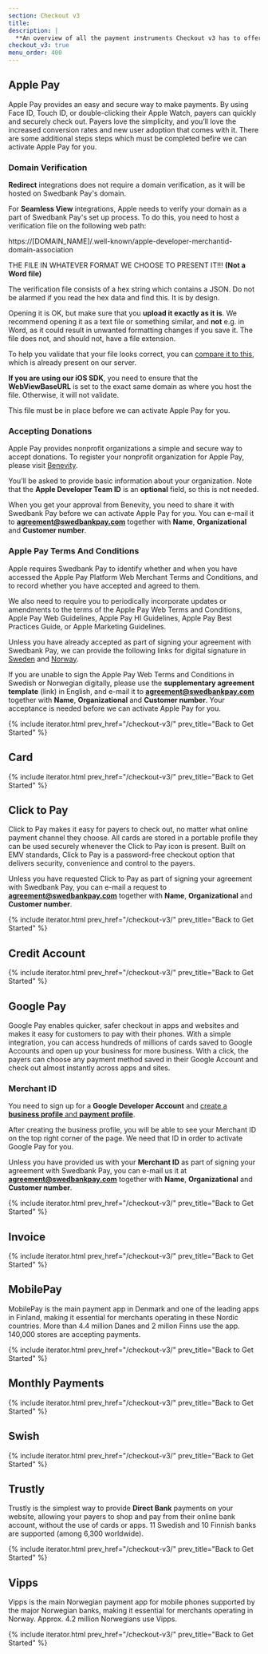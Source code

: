 ```yaml
---
section: Checkout v3
title:
description: |
  **An overview of all the payment instruments Checkout v3 has to offer.**
checkout_v3: true
menu_order: 400
---
```


## Apple Pay

Apple Pay provides an easy and secure way to make payments. By using Face ID,
Touch ID, or double-clicking their Apple Watch, payers can quickly and securely
check out. Payers love the simplicity, and you’ll love the increased conversion
rates and new user adoption that comes with it. There are some additional steps
steps which must be completed befire we can activate Apple Pay for you.

### Domain Verification

**Redirect** integrations does not require a domain verification, as it will
be hosted on Swedbank Pay's domain.

For **Seamless View** integrations, Apple needs to verify your domain as a
part of Swedbank Pay's set up process. To do this, you need to host a
verification file on the following web path:

https://[DOMAIN_NAME]/.well-known/apple-developer-merchantid-domain-association

THE FILE IN WHATEVER FORMAT WE CHOOSE TO PRESENT IT!!! **(Not a Word file)**

The verification file consists of a hex string which contains a JSON. Do not
be alarmed if you read the hex data and find this. It is by design.

Opening it is OK, but make sure that you **upload it exactly as it is**. We
recommend opening it as a text file or something similar, and **not** e.g. in
Word, as it could result in unwanted formatting changes if you save it. The file
does not, and should not, have a file extension.

To help you validate that your file looks correct, you can
[compare it to this][payex-domain-file], which is already present on our server.

**If you are using our iOS SDK**, you need to ensure that the **WebViewBaseURL**
is set to the exact same domain as where you host the file. Otherwise, it will
not validate.

This file must be in place before we can activate Apple Pay for you.

### Accepting Donations

Apple Pay provides nonprofit organizations a simple and secure way to accept
donations. To register your nonprofit organization for Apple Pay, please visit
[Benevity][benevity-donation-setup].

You’ll be asked to provide basic information about your organization. Note that
the **Apple Developer Team ID** is an **optional** field, so this is not needed.

When you get your approval from Benevity, you need to share it with Swedbank Pay
before we can activate Apple Pay for you. You can e-mail it to
**agreement@swedbankpay.com** together with **Name**, **Organizational** and
**Customer number**.

### Apple Pay Terms And Conditions

Apple requires Swedbank Pay to identify whether and when you have accessed the
Apple Pay Platform Web Merchant Terms and Conditions, and to record whether you
have accepted and agreed to them.

We also need to require you to periodically incorporate updates or amendments to
the terms of the Apple Pay Web Terms and Conditions, Apple Pay Web Guidelines,
Apple Pay HI Guidelines, Apple Pay Best Practices Guide, or Apple Marketing
Guidelines.

Unless you have already accepted as part of signing your agreement with
Swedbank Pay, we can provide the following links for digital signature in
[Sweden][apple-pay-tc-sign-sweden] and [Norway][apple-pay-tc-sign-norway].

If you are unable to sign the Apple Pay Web Terms and Conditions in Swedish or
Norwegian digitally, please use the **supplementary agreement template** (link)
in English, and e-mail it to **agreement@swedbankpay.com** together with
**Name**, **Organizational** and **Customer number**. Your acceptance is needed
before we can activate Apple Pay for you.

{% include iterator.html prev_href="/checkout-v3/"
                         prev_title="Back to Get Started" %}

## Card

{% include iterator.html prev_href="/checkout-v3/"
                         prev_title="Back to Get Started" %}

## Click to Pay

Click to Pay makes it easy for payers to check out, no matter what online
payment channel they choose. All cards are stored in a portable profile they can
be used securely whenever the Click to Pay icon is present. Built on EMV
standards, Click to Pay is a password-free checkout option that delivers
security, convenience and control to the payers.

Unless you have requested Click to Pay as part of signing your agreement with
Swedbank Pay, you can e-mail a request to **agreement@swedbankpay.com** together
with **Name**, **Organizational** and **Customer number**.

{% include iterator.html prev_href="/checkout-v3/"
                         prev_title="Back to Get Started" %}

## Credit Account

{% include iterator.html prev_href="/checkout-v3/"
                         prev_title="Back to Get Started" %}

## Google Pay

Google Pay enables quicker, safer checkout in apps and websites and makes it
easy for customers to pay with their phones. With a simple integration, you can
access hundreds of millions of cards saved to Google Accounts and open up your
business for more business. With a click, the payers can choose any payment
method saved in their Google Account and check out almost instantly across apps
and sites.

### Merchant ID

You need to sign up for a **Google Developer Account** and
[create a **business profile** and **payment profile**][google-pay-profile].

After creating the business profile, you will be able to see your Merchant ID on
the top right corner of the page. We need that ID in order to activate Google
Pay for you.

Unless you have provided us with your **Merchant ID** as part of signing your
agreement with Swedbank Pay, you can e-mail us it at
**agreement@swedbankpay.com** together with **Name**, **Organizational** and
**Customer number**.

{% include iterator.html prev_href="/checkout-v3/"
                         prev_title="Back to Get Started" %}

## Invoice

{% include iterator.html prev_href="/checkout-v3/"
                         prev_title="Back to Get Started" %}

## MobilePay

MobilePay is the main payment app in Denmark and one of the leading apps in
Finland, making it essential for merchants operating in these Nordic countries.
More than 4.4 million Danes and 2 millon Finns use the app. 140,000 stores are
accepting payments.

{% include iterator.html prev_href="/checkout-v3/"
                         prev_title="Back to Get Started" %}

## Monthly Payments

{% include iterator.html prev_href="/checkout-v3/"
                         prev_title="Back to Get Started" %}

## Swish

{% include iterator.html prev_href="/checkout-v3/"
                         prev_title="Back to Get Started" %}

## Trustly

Trustly is the simplest way to provide **Direct Bank** payments on your website,
allowing your payers to shop and pay from their online bank account, without the
use of cards or apps. 11 Swedish and 10 Finnish banks are supported (among 6,300
worldwide).

{% include iterator.html prev_href="/checkout-v3/"
                         prev_title="Back to Get Started" %}

## Vipps

Vipps is the main Norwegian payment app for mobile phones supported by the major
Norwegian banks, making it essential for merchants operating in Norway. Approx.
4.2 million Norwegians use Vipps.

{% include iterator.html prev_href="/checkout-v3/"
                         prev_title="Back to Get Started" %}

[benevity-donation-setup]: https://www.benevity.org
[apple-pay-tc-sign-sweden]: https://signup.swedbankpay.com/se/applepay
[apple-pay-tc-sign-norway]: https://signup.swedbankpay.com/no/applepay
[google-pay-profile]: https://pay.google.com/business/console/
[payex-domain-file]: https://ecom.payex.com/.well-known/apple-developer-merchantid-domain-association
